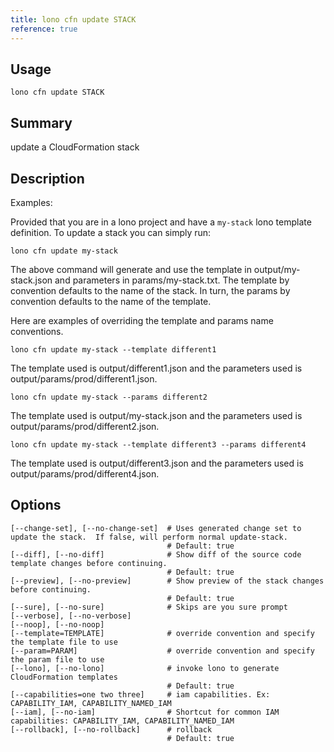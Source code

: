 ```yaml
---
title: lono cfn update STACK
reference: true
---
```


## Usage

    lono cfn update STACK

## Summary

update a CloudFormation stack
## Description

Examples:

Provided that you are in a lono project and have a `my-stack` lono template definition.  To update a stack you can simply run:

    lono cfn update my-stack

The above command will generate and use the template in output/my-stack.json and parameters in params/my-stack.txt.  The template by convention defaults to the name of the stack.  In turn, the params by convention defaults to the name of the template.

Here are examples of overriding the template and params name conventions.

    lono cfn update my-stack --template different1

The template used is output/different1.json and the parameters used is output/params/prod/different1.json.

    lono cfn update my-stack --params different2

The template used is output/my-stack.json and the parameters used is output/params/prod/different2.json.

    lono cfn update my-stack --template different3 --params different4

The template used is output/different3.json and the parameters used is output/params/prod/different4.json.


## Options

```
[--change-set], [--no-change-set]  # Uses generated change set to update the stack.  If false, will perform normal update-stack.
                                   # Default: true
[--diff], [--no-diff]              # Show diff of the source code template changes before continuing.
                                   # Default: true
[--preview], [--no-preview]        # Show preview of the stack changes before continuing.
                                   # Default: true
[--sure], [--no-sure]              # Skips are you sure prompt
[--verbose], [--no-verbose]
[--noop], [--no-noop]
[--template=TEMPLATE]              # override convention and specify the template file to use
[--param=PARAM]                    # override convention and specify the param file to use
[--lono], [--no-lono]              # invoke lono to generate CloudFormation templates
                                   # Default: true
[--capabilities=one two three]     # iam capabilities. Ex: CAPABILITY_IAM, CAPABILITY_NAMED_IAM
[--iam], [--no-iam]                # Shortcut for common IAM capabilities: CAPABILITY_IAM, CAPABILITY_NAMED_IAM
[--rollback], [--no-rollback]      # rollback
                                   # Default: true
```

